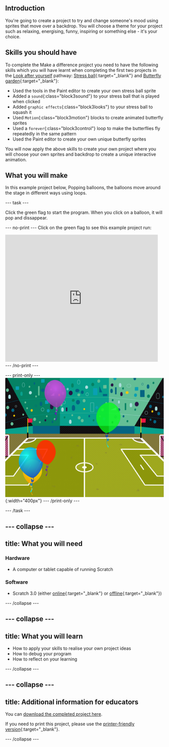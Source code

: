 ## Introduction
You're going to create a project to try and change someone's mood using sprites that move over a backdrop. You will choose a theme for your project such as relaxing, energising, funny, inspiring or something else - it's your choice.

## Skills you should have
To complete the Make a difference project you need to have the following skills which you will have learnt when completing the first two projects in the [Look after yourself](https://projects.raspberrypi.org/en/pathways/look-after-yourself) pathway: [Stress ball](https://learning-admin.raspberrypi.org/en/projects/stress-ball){:target="_blank"} and [Butterfly garden](https://learning-admin.raspberrypi.org/en/projects/butterfly-garden){:target="_blank"}:

+ Used the tools in the Paint editor to create your own stress ball sprite
+ Added a `sound`{:class="block3sound"} to your stress ball that is played when clicked
+ Added `graphic effects`{:class="block3looks"} to your stress ball to squash it
+ Used `Motion`{:class="block3motion"} blocks to create animated butterfly sprites
+ Used a `forever`{:class="block3control"} loop to make the butterflies fly repeatedly in the same pattern
+ Used the Paint editor to create your own unique butterfly sprites

You will now apply the above skills to create your own project where you will choose your own sprites and backdrop to create a unique interactive animation.

## What you will make
In this example project below, Popping balloons, the balloons move around the stage in different ways using loops. 

--- task ---

Click the green flag to start the program. When you click on a balloon, it will pop and dissappear.

--- no-print ---
Click on the green flag to see this example project run:
<div class="scratch-preview">
  <iframe allowtransparency="true" width="485" height="402" src="https://scratch.mit.edu/projects/embed/425346741/?autostart=false" frameborder="0"></iframe>
</div>
--- /no-print ---

--- print-only ---
![Complete project](images/showcase_static.png){:width="400px"}
--- /print-only ---

--- /task ---

--- collapse ---
---
title: What you will need
---
### Hardware

+ A computer or tablet capable of running Scratch

### Software

+ Scratch 3.0 (either [online](http://rpf.io/scratchon){:target="_blank"} or [offline](http://rpf.io/scratchoff){:target="_blank"})

--- /collapse ---

--- collapse ---
---
title: What you will learn
---

+ How to apply your skills to realise your own project ideas
+ How to debug your program
+ How to reflect on your learning

--- /collapse ---

--- collapse ---
---
title: Additional information for educators
---

You can [download the completed project here](http://rpf.io/p/en/make-a-difference).

If you need to print this project, please use the [printer-friendly version](https://projects.raspberrypi.org/en/projects/make-a-difference/print){:target="_blank"}.

--- /collapse ---
